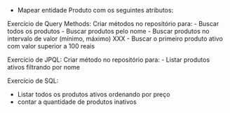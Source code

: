 - Mapear entidade Produto com os seguintes atributos:

Exercício de Query Methods:
    Criar métodos no repositório para:
    - Buscar todos os produtos
    - Buscar produtos pelo nome
    - Buscar produtos no intervalo de valor (mínimo, máximo)
    XXX - Buscar o primeiro produto ativo com valor superior a 100 reais

Exercício de JPQL:
    Criar método no repositório para:
    - Listar produtos ativos filtrando por nome

Exercício de SQL:
- Listar todos os produtos ativos ordenando por preço
- contar a quantidade de produtos inativos
